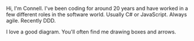 Hi, I'm Connell. I've been coding for around 20 years and have worked in a few different roles in the software world. Usually C# or JavaScript. Always agile. Recently DDD.

I love a good diagram. You'll often find me drawing boxes and arrows.